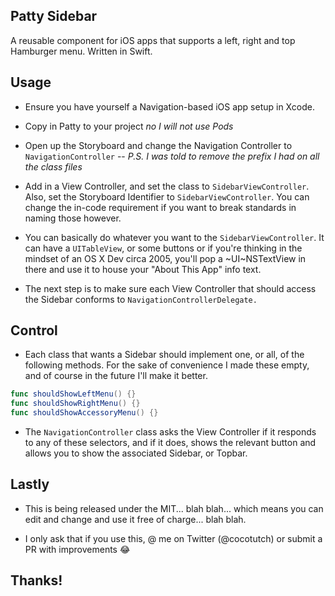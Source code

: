 ## Patty Sidebar
A reusable component for iOS apps that supports a left, right and top Hamburger menu. Written in Swift.

## Usage
- Ensure you have yourself a Navigation-based iOS app setup in Xcode.
- Copy in Patty to your project _no I will not use Pods_
- Open up the Storyboard and change the Navigation Controller to `NavigationController`
-- _P.S. I was told to remove the prefix I had on all the class files_
- Add in a View Controller, and set the class to `SidebarViewController`. Also, set the Storyboard Identifier to `SidebarViewController`. You can change the in-code requirement if you want to break standards in naming those however.
- You can basically do whatever you want to the `SidebarViewController`. It can have a `UITableView`, or some buttons or if you're thinking in the mindset of an OS X Dev circa 2005, you'll pop a ~UI~NSTextView in there and use it to house your "About This App" info text.

- The next step is to make sure each View Controller that should access the Sidebar conforms to `NavigationControllerDelegate.`

## Control

- Each class that wants a Sidebar should implement one, or all, of the following methods. For the sake of convenience I made these empty, and of course in the future I'll make it better.

```swift
func shouldShowLeftMenu() {}
func shouldShowRightMenu() {}
func shouldShowAccessoryMenu() {}
```

- The `NavigationController` class asks the View Controller if it responds to any of these selectors, and if it does, shows the relevant button and allows you to show the associated Sidebar, or Topbar.

## Lastly

- This is being released under the MIT... blah blah... which means you can edit and change and use it free of charge... blah blah.

- I only ask that if you use this, @ me on Twitter (@cocotutch) or submit a PR with improvements :joy:

## Thanks!
